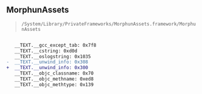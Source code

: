 ## MorphunAssets

> `/System/Library/PrivateFrameworks/MorphunAssets.framework/MorphunAssets`

```diff

   __TEXT.__gcc_except_tab: 0x7f8
   __TEXT.__cstring: 0xd0d
   __TEXT.__oslogstring: 0x1035
-  __TEXT.__unwind_info: 0x308
+  __TEXT.__unwind_info: 0x300
   __TEXT.__objc_classname: 0x70
   __TEXT.__objc_methname: 0xed8
   __TEXT.__objc_methtype: 0x139

```
